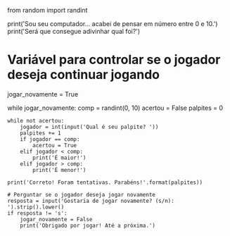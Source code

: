 from random import randint

print('Sou seu computador... acabei de pensar em número entre 0 e 10.')
print('Será que consegue adivinhar qual foi?')

# Variável para controlar se o jogador deseja continuar jogando
jogar_novamente = True

while jogar_novamente:
    comp = randint(0, 10)
    acertou = False
    palpites = 0

    while not acertou:
        jogador = int(input('Qual é seu palpite? '))
        palpites += 1
        if jogador == comp:
            acertou = True
        elif jogador < comp:
            print('É maior!')
        elif jogador > comp:
            print('É menor!')

    print('Correto! Foram tentativas. Parabéns!'.format(palpites))

    # Perguntar se o jogador deseja jogar novamente
    resposta = input('Gostaria de jogar novamente? (s/n): ').strip().lower()
    if resposta != 's':
        jogar_novamente = False
        print('Obrigado por jogar! Até a próxima.')
